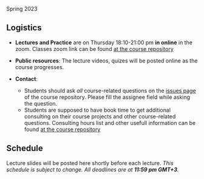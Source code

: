 Spring 2023

## Logistics
- **Lectures and Practice** are on Thursday 18:10-21:00 pm **in online** in the zoom. Classes zoom link can be found [at the course repository](https://github.com/UDA-2022/General)
- **Public resources**: The lecture videos, quizes will be posted online as the course progresses.

- **Contact**:
	- Students should ask _all_ course-related questions on the [issues page](https://github.com/UDA-2022/General/issues) of the course repository. Please fill the assignee field while asking the question.
	- Students are supposed to have book time to get additional consulting on their course projects and other course-related questions. Consulting hours list and other usefull information can be found [at the course repository](https://github.com/UDA-2022/General)

## Schedule
Lecture slides will be posted here shortly before each lecture.
_This schedule is subject to change. All deadlines are at **11:59 pm GMT+3**._
